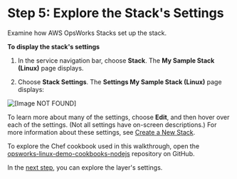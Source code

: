 # Step 5: Explore the Stack's Settings<a name="gettingstarted-intro-explore-stack"></a>

Examine how AWS OpsWorks Stacks set up the stack\.

**To display the stack's settings**

1. In the service navigation bar, choose **Stack**\. The **My Sample Stack \(Linux\)** page displays\.

1. Choose **Stack Settings**\. The **Settings My Sample Stack \(Linux\)** page displays:

     
![\[Image NOT FOUND\]](http://docs.aws.amazon.com/opsworks/latest/userguide/images/gs-example-stack-page-console.png)

   

To learn more about many of the settings, choose **Edit**, and then hover over each of the settings\. \(Not all settings have on\-screen descriptions\.\) For more information about these settings, see [Create a New Stack](workingstacks-creating.md)\.

To explore the Chef cookbook used in this walkthrough, open the [opsworks\-linux\-demo\-cookbooks\-nodejs](https://github.com/awslabs/opsworks-linux-demo-cookbook-nodejs) repository on GitHub\.

In the [next step](gettingstarted-intro-explore-layer.md), you can explore the layer's settings\.